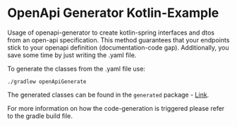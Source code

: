 

# OpenApi Generator Kotlin-Example

Usage of openapi-generator to create kotlin-spring interfaces and dtos
from an open-api specification. This method guarantees that your endpoints stick to your openapi definition (documentation-code gap). Additionally, you save some time by just writing the .yaml file.

To generate the classes from the .yaml file use:

```
./gradlew openApiGenerate
```

The generated classes can be found in the `generated` package - [Link](https://github.com/maschnetwork/openapi-code-generator/tree/master/src/main/kotlin/com/maschnetwork/generator/generated).

For more information on how the code-generation is triggered please refer to the gradle build file.
